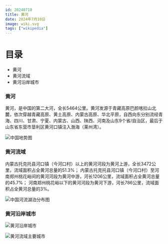 ```yaml
---
id: 20240710
title: 黄河
date: 2024年7月10日
image: wiki.svg
tags: ["wikipedia"]
---
```



# 目录

 - 黄河
 - 黄河流域
 - 黄河沿岸城市


### 黄河

黄河，是中国的第二大河，全长5464公里。黄河发源于青藏高原巴颜喀拉山北麓，依次穿越青藏高原、黄土高原、内蒙古高原、华北平原，自西向东分别流经青海、四川、甘肃、宁夏、内蒙古、山西、陕西、河南及山东9个省/自治区，最后于山东省东营市垦利区黄河口镇注入渤海（莱州湾）。

![中国地势图](/20240710中国地势图.jpg)


### 黄河流域

内蒙古托克托县河口镇（今河口村）以上的黄河河段为黄河上游，全长3472公里，流域面积占全黄河总量的51.3%；
内蒙古托克托县河口镇（今河口村）至河南郑州桃花峪间的黄河河段为黄河中游，河长1206公里，流域面积占全黄河总量的45.7%；
河南郑州桃花峪以下的黄河河段为黄河下游，河长786公里，流域面积占全黄河总量的3%。

![中国河流湖泊分布图](/20240709中国河流湖泊分布图.jpeg)


### 黄河沿岸城市

![黄河沿岸城市](/20240710黄河沿岸城市.png)

![黄河流域主要城市](/20240710黄河流域主要城市.png)